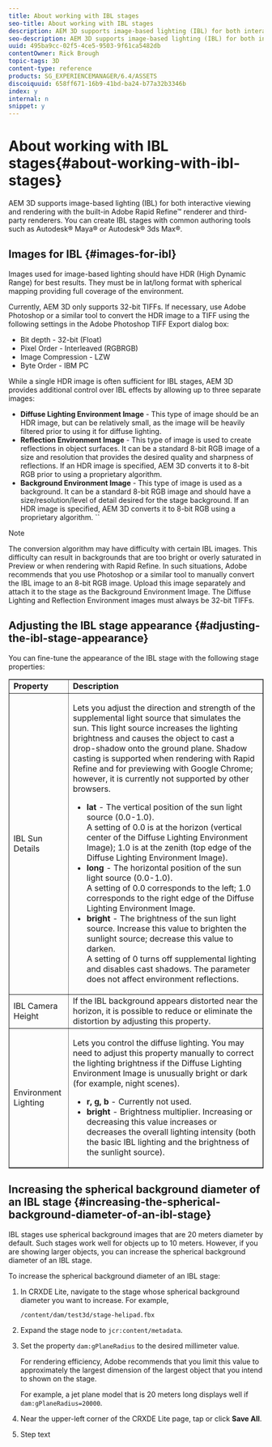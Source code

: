```yaml
---
title: About working with IBL stages
seo-title: About working with IBL stages
description: AEM 3D supports image-based lighting (IBL) for both interactive viewing and rendering with the built-in Adobe Rapid Refine™ renderer and third-party renderers.
seo-description: AEM 3D supports image-based lighting (IBL) for both interactive viewing and rendering with the built-in Adobe Rapid Refine™ renderer and third-party renderers.
uuid: 495ba9cc-02f5-4ce5-9503-9f61ca5482db
contentOwner: Rick Brough
topic-tags: 3D
content-type: reference
products: SG_EXPERIENCEMANAGER/6.4/ASSETS
discoiquuid: 658ff671-16b9-41bd-ba24-b77a32b3346b
index: y
internal: n
snippet: y
---
```


# About working with IBL stages{#about-working-with-ibl-stages}

AEM 3D supports image-based lighting (IBL) for both interactive viewing and rendering with the built-in Adobe Rapid Refine™ renderer and third-party renderers. You can create IBL stages with common authoring tools such as Autodesk® Maya® or Autodesk® 3ds Max®.

## Images for IBL {#images-for-ibl}

Images used for image-based lighting should have HDR (High Dynamic Range) for best results. They must be in lat/long format with spherical mapping providing full coverage of the environment.

Currently, AEM 3D only supports 32-bit TIFFs. If necessary, use Adobe Photoshop or a similar tool to convert the HDR image to a TIFF using the following settings in the Adobe Photoshop TIFF Export dialog box:

* Bit depth - 32-bit (Float)
* Pixel Order - Interleaved (RGBRGB)
* Image Compression - LZW
* Byte Order - IBM PC

While a single HDR image is often sufficient for IBL stages, AEM 3D provides additional control over IBL effects by allowing up to three separate images:

* **Diffuse Lighting Environment Image** - This type of image should be an HDR image, but can be relatively small, as the image will be heavily filtered prior to using it for diffuse lighting.
* **Reflection Environment Image** - This type of image is used to create reflections in object surfaces. It can be a standard 8-bit RGB image of a size and resolution that provides the desired quality and sharpness of reflections. If an HDR image is specified, AEM 3D converts it to 8-bit RGB prior to using a proprietary algorithm.
* **Background Environment Image** - This type of image is used as a background. It can be a standard 8-bit RGB image and should have a size/resolution/level of detail desired for the stage background. If an HDR image is specified, AEM 3D converts it to 8-bit RGB using a proprietary algorithm. ``

>[!NOTE]
>
>The conversion algorithm may have difficulty with certain IBL images. This difficulty can result in backgrounds that are too bright or overly saturated in Preview or when rendering with Rapid Refine. In such situations, Adobe recommends that you use Photoshop or a similar tool to manually convert the IBL image to an 8-bit RGB image. Upload this image separately and attach it to the stage as the Background Environment Image. The Diffuse Lighting and Reflection Environment images must always be 32-bit TIFFs.

## Adjusting the IBL stage appearance {#adjusting-the-ibl-stage-appearance}

You can fine-tune the appearance of the IBL stage with the following stage properties:

<table border="1" cellpadding="1" cellspacing="0" width="100%"> 
 <tbody> 
  <tr> 
   <td><strong>Property</strong><br /> </td> 
   <td><strong>Description</strong></td> 
  </tr> 
  <tr> 
   <td>IBL Sun Details</td> 
   <td><p>Lets you adjust the direction and strength of the supplemental light source that simulates the sun. <span class="diff-html-added">This light source increases the lighting brightness and causes the object to cast a drop-shadow onto the ground plane. Shadow casting is supported when rendering with Rapid Refine and for previewing with Google Chrome; however, it is currently not supported by other browsers.</span></p> 
    <ul> 
     <li><strong>lat</strong> - The vertical position of the sun light source (<span class="code">0.0</span>-<span class="code">1.0</span>).<br /> A setting of <span class="code">0.0</span> is at the horizon (vertical center of the Diffuse Lighting Environment Image); <span class="code">1.0</span> is at the zenith (top edge of the Diffuse Lighting Environment Image).</li> 
     <li><strong>long</strong> - The horizontal position of the sun light source (<span class="code">0.0</span>-<span class="code">1.0</span>).<br /> A setting of 0.0 corresponds to the left; 1.0 corresponds to the right edge of the Diffuse Lighting Environment Image.<br /> </li> 
     <li><strong>bright</strong> - The brightness of the sun light source. Increase this value to brighten the sunlight source; decrease this value to darken. <br /> A setting of <span class="code">0</span> turns off supplemental lighting and disables cast shadows. The parameter does not affect environment reflections.<br /> </li> 
    </ul> </td> 
  </tr> 
  <tr> 
   <td>IBL Camera Height</td> 
   <td>If the IBL background appears distorted near the horizon, it is possible to reduce or eliminate the distortion by adjusting this property. <br /> </td> 
  </tr> 
  <tr> 
   <td>Environment Lighting</td> 
   <td><p><span class="diff-html-added">Lets you control the diffuse lighting. You may need to adjust this property manually to correct the lighting brightness if the Diffuse Lighting Environment Image is unusually bright or dark (for example, night scenes).</span></p> 
    <ul> 
     <li><strong>r, g, b</strong> - Currently not used.</li> 
     <li><strong>bright</strong> - <span class="diff-html-added">Brightness multiplier. Increasing or decreasing this value increases or decreases the overall lighting intensity (both the basic IBL lighting and the brightness of the sunlight source).</span></li> 
    </ul> </td> 
  </tr> 
 </tbody> 
</table>

## Increasing the spherical background diameter of an IBL stage {#increasing-the-spherical-background-diameter-of-an-ibl-stage}

IBL stages use spherical background images that are 20 meters diameter by default. Such stages work well for objects up to 10 meters. However, if you are showing larger objects, you can increase the spherical background diameter of an IBL stage.

To increase the spherical background diameter of an IBL stage:

1. In CRXDE Lite, navigate to the stage whose spherical background diameter you want to increase. For example,

   `/content/dam/test3d/stage-helipad.fbx`

1. Expand the stage node to `jcr:content/metadata`.
1. Set the property `dam:gPlaneRadius` to the desired millimeter value.

   For rendering efficiency, Adobe recommends that you limit this value to approximately the largest dimension of the largest object that you intend to shown on the stage.

   For example, a jet plane model that is 20 meters long displays well if `dam:gPlaneRadius=20000`.

1. Near the upper-left corner of the CRXDE Lite page, tap or click **Save All**.  

1. Step text

